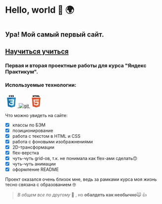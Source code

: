 # Hello, world 👋 🌍<h1>
## Ура! Мой самый первый сайт. <h2>  
## <a href="https://burlake.github.io/how-to-learn-project-/" target="_blank">Научиться учиться</a>
### Первая и вторая проектные работы для курса "Яндекс Практикум".</h3>
### Используемые технологии:<h3>
<p align="left"> <a href="https://www.w3schools.com/css/" target="_blank" rel="noreferrer"> <img src="https://raw.githubusercontent.com/devicons/devicon/master/icons/css3/css3-original-wordmark.svg" alt="css3" width="40" height="40"/> </a> <a href="https://git-scm.com/" target="_blank" rel="noreferrer"> <img src="https://www.vectorlogo.zone/logos/git-scm/git-scm-icon.svg" alt="git" width="40" height="40"/> </a> <a href="https://www.w3.org/html/" target="_blank" rel="noreferrer"> <img src="https://raw.githubusercontent.com/devicons/devicon/master/icons/html5/html5-original-wordmark.svg" alt="html5" width="40" height="40"/> </a> </p>

Что можно увидеть на сайте: 
- [x] классы по БЭМ
- [x] позиционирование
- [x] работа с текстом в HTML и CSS
- [x] работа с фоновыми изображнениями
- [x] 2D-трансформации
- [x] flex-верстка
- [x] чуть-чуть grid-ов, т.к. не понимала как flex-ами сделать🙃
- [x] чуть-чуть анимации
- [x] оформление README

Проект оказался очень близок мне, ведь за рамками курса моя жизнь тесно связана с образованием 🤓
> *В общем все по другому* 🤩 , но **обалдеть как необычно**🙀 👍